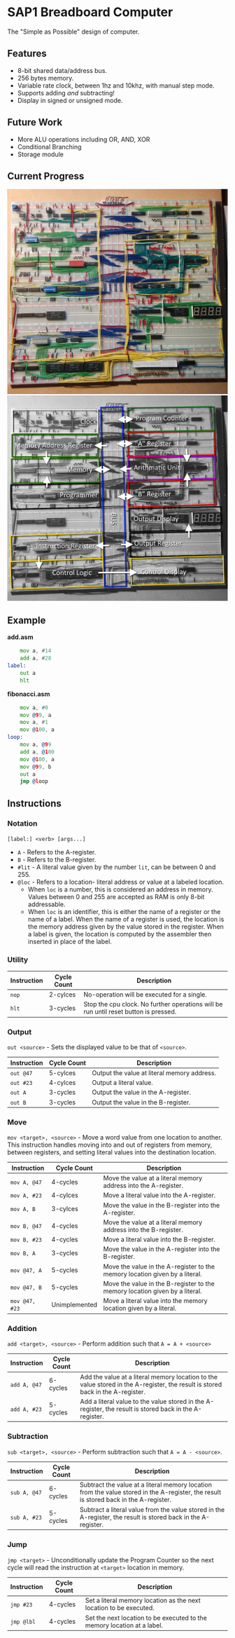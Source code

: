 # SAP1 Breadboard Computer
The "Simple as Possible" design of computer.

## Features
* 8-bit shared data/address bus.
* 256 bytes memory.
* Variable rate clock, between 1hz and 10khz, with manual step mode.
* Supports adding *and* subtracting!
* Display in signed or unsigned mode.

## Future Work
* More ALU operations including OR, AND, XOR
* Conditional Branching
* Storage module

## Current Progress
![Current Progress](docs/images/2017_07_20.jpg)
![Block Diagram](docs/images/current.jpg)

## Example

**add.asm**
```asm
    mov a, #14
    add a, #28
label:
    out a
    hlt
```

**fibonacci.asm**
```asm
    mov a, #0
    mov @99, a
    mov a, #1
    mov @100, a
loop:
    mov a, @99
    add a, @100
    mov @100, a
    mov @99, b
    out a
    jmp @loop
```

## Instructions

### Notation

`[label:] <verb> [args...]`

* `A` - Refers to the A-register.
* `B` - Refers to the B-register.
* `#lit` - A literal value given by the number `lit`, can be between 0 and 255.
* `@loc` - Refers to a location- literal address or value at a labeled location.
  * When `loc` is a number, this is considered an address in memory. Values between 0 and 255 are accepted as RAM is only 8-bit addressable.
  * When `loc` is an identifier, this is either the name of a register or the name of a label. When the name of a register is used, the location is the memory address given by the value stored in the register. When a label is given, the location is computed by the assembler then inserted in place of the label.

### Utility

| Instruction | Cycle Count | Description |
|---|---|---|
| `nop` | 2-cylces | No-operation will be executed for a single. |
| `hlt` | 3-cycles | Stop the cpu clock. No further operations will be run until reset button is pressed. |

### Output

`out <source>` - Sets the displayed value to be that of `<source>`.

| Instruction | Cycle Count | Description |
|---|---|---|
| `out @47` | 5-cylces | Output the value at literal memory address. |
| `out #23` | 4-cylces | Output a literal value. |
| `out A` | 3-cycles | Output the value in the A-register. |
| `out B` | 3-cycles | Output the value in the B-register. |

### Move

`mov <target>, <source>` - Move a word value from one location to another. This instruction handles moving into and out of registers from memory, between registers, and setting literal values into the destination location.

| Instruction | Cycle Count | Description |
|---|---|---|
| `mov A, @47` | 4-cycles | Move the value at a literal memory address into the A-register. |
| `mov A, #23` | 4-cylces | Move a literal value into the A-register. |
| `mov A, B` | 3-cylces | Move the value in the B-register into the A-register. |
| `mov B, @47` | 4-cycles | Move the value at a literal memory address into the B-register. |
| `mov B, #23` | 4-cycles | Move a literal value into the B-register. |
| `mov B, A` | 3-cycles | Move the value in the A-register into the B-register. |
| `mov @47, A` | 5-cycles | Move the value in the A-register to the memory location given by a literal. |
| `mov @47, B` | 5-cycles | Move the value in the B-register to the memory location given by a literal. |
| `mov @47, #23` | Unimplemented | Move a literal value into the memory location given by a literal. |

### Addition

`add <target>, <source>` - Perform addition such that `A = A + <source>`


| Instruction | Cycle Count | Description |
|---|---|---|
| `add A, @47` | 6-cycles | Add the value at a literal memory location to the value stored in the A-register, the result is stored back in the A-register. |
| `add A, #23` | 5-cycles | Add a literal value to the value stored in the A-register, the result is stored back in the A-register. |

### Subtraction

`sub <target>, <source>` - Perform subtraction such that `A = A - <source>`.

| Instruction | Cycle Count | Description |
|---|---|---|
| `sub A, @47` | 6-cycles | Subtract the value at a literal memory location from the value stored in the A-register, the result is stored back in the A-register. |
| `sub A, #23` | 5-cycles | Subtract a literal value from the value stored in the A-register, the result is stored back in the A-register. |

### Jump

`jmp <target>` - Unconditionally update the Program Counter so the next cycle will read the instruction at `<target>` location in memory.

| Instruction | Cycle Count | Description |
|---|---|---|
| `jmp #23` | 4-cycles | Set a literal memory location as the next location to be executed. |
| `jmp @lbl` | 4-cycles | Set the next location to be executed to the memory location at a label. |
